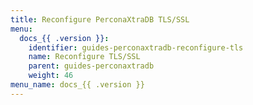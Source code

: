 ```yaml
---
title: Reconfigure PerconaXtraDB TLS/SSL
menu:
  docs_{{ .version }}:
    identifier: guides-perconaxtradb-reconfigure-tls
    name: Reconfigure TLS/SSL
    parent: guides-perconaxtradb
    weight: 46
menu_name: docs_{{ .version }}
---
```

